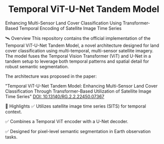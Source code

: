 <h1 align="center"><b>Temporal ViT-U-Net Tandem Model</b></h1>

Enhancing Multi-Sensor Land Cover Classification Using Transformer-Based Temporal Encoding of Satellite Image Time Series


🛰️ Overview
This repository contains the official implementation of the Temporal ViT-U-Net Tandem Model, a novel architecture designed for land cover classification using multi-temporal, multi-sensor satellite imagery. The model fuses the Temporal Vision Transformer (ViT) and U-Net in a tandem setup to leverage both temporal patterns and spatial detail for robust semantic segmentation.

The architecture was proposed in the paper:

"Temporal ViT-U-Net Tandem Model: Enhancing Multi-Sensor Land Cover Classification Through Transformer-Based Utilization of Satellite Image Time Series"
[DOI: 10.13140/RG.2.2.22450.07367](https://www.researchgate.net/publication/385539716_Temporal_ViT-U-Net_Tandem_Model_Enhancing_Multi-Sensor_Land_Cover_Classification_Through_Transformer-Based_Utilization_of_Satellite_Image_Time_Series)

📌 Highlights
✅ Utilizes satellite image time series (SITS) for temporal context.

✅ Combines a Temporal ViT encoder with a U-Net decoder.

✅ Designed for pixel-level semantic segmentation in Earth observation tasks.

